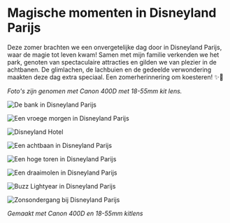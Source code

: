 # Magische momenten in Disneyland Parijs

Deze zomer brachten we een onvergetelijke dag door in Disneyland Parijs, waar de magie tot leven kwam! Samen met mijn familie verkenden we het park, genoten van spectaculaire attracties en gilden we van plezier in de achtbanen. De glimlachen, de lachbuien en de gedeelde verwondering maakten deze dag extra speciaal. Een zomerherinnering om koesteren! ✨🎢

_Foto's zijn genomen met Canon 400D met 18-55mm kit lens._

![De bank in Disneyland Parijs](https://imagekit.rohan-10.workers.dev?url=https://ik.imagekit.io/rhn00jwt/tr:w-900/2019-08-08-disneyland-parijs/disneyparijs-1.jpg)

![Een vroege morgen in Disneyland Parijs](https://imagekit.rohan-10.workers.dev?url=https://ik.imagekit.io/rhn00jwt/tr:w-900/2019-08-08-disneyland-parijs/disneyparijs-2.jpg)

![Disneyland Hotel](https://imagekit.rohan-10.workers.dev?url=https://ik.imagekit.io/rhn00jwt/tr:w-900/2019-08-08-disneyland-parijs/disneyparijs-3.jpg)

![Een achtbaan in Disneyland Parijs](https://imagekit.rohan-10.workers.dev?url=https://ik.imagekit.io/rhn00jwt/tr:w-900/2019-08-08-disneyland-parijs/disneyparijs-4.jpg)

![Een hoge toren in Disneyland Parijs](https://imagekit.rohan-10.workers.dev?url=https://ik.imagekit.io/rhn00jwt/tr:w-900/2019-08-08-disneyland-parijs/disneyparijs-5.jpg)

![Een draaimolen in Disneyland Parijs](https://imagekit.rohan-10.workers.dev?url=https://ik.imagekit.io/rhn00jwt/tr:w-900/2019-08-08-disneyland-parijs/disneyparijs-6.jpg)

![Buzz Lightyear in Disneyland Parijs](https://imagekit.rohan-10.workers.dev?url=https://ik.imagekit.io/rhn00jwt/tr:w-900/2019-08-08-disneyland-parijs/disneyparijs-7.jpg)

![Zonsondergang bij Disneyland Parijs](https://imagekit.rohan-10.workers.dev?url=https://ik.imagekit.io/rhn00jwt/tr:w-900/2019-08-08-disneyland-parijs/disneyparijs-8.jpg)

_Gemaakt met Canon 400D en 18-55mm kitlens_

